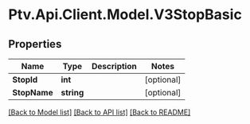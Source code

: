 # Ptv.Api.Client.Model.V3StopBasic

## Properties

Name | Type | Description | Notes
------------ | ------------- | ------------- | -------------
**StopId** | **int** |  | [optional] 
**StopName** | **string** |  | [optional] 

[[Back to Model list]](../README.md#documentation-for-models) [[Back to API list]](../README.md#documentation-for-api-endpoints) [[Back to README]](../README.md)


